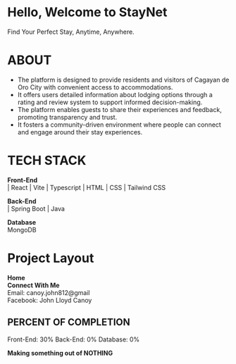 # Hello, Welcome to StayNet
Find Your Perfect Stay, Anytime, Anywhere.

# ABOUT
- The platform is designed to provide residents and visitors of Cagayan de Oro City with convenient access to accommodations.
- It offers users detailed information about lodging options through a rating and review system to support informed decision-making.
- The platform enables guests to share their experiences and feedback, promoting transparency and trust.
- It fosters a community-driven environment where people can connect and engage around their stay experiences.

# TECH STACK

**Front-End**<br>
| React | Vite | Typescript | HTML | CSS | Tailwind CSS

**Back-End**<br>
| Spring Boot | Java

**Database**<br>
MongoDB


# Project Layout

**Home**
<br>
**Connect With Me**<br>
Email: canoy.john812@gmail<br>
Facebook: John Lloyd Canoy<br>

## PERCENT OF COMPLETION

Front-End: 30%
Back-End: 0%
Database: 0%



**Making something out of NOTHING**
